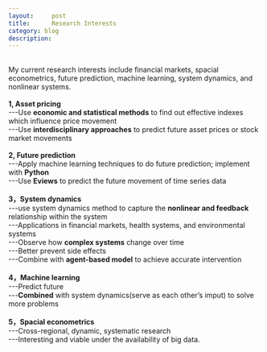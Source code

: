 ```yaml
---
layout:     post
title:      Research Interests
category: blog
description: 
---
```

<br>
My current research interests include financial markets, spacial econometrics, future prediction, machine learning, system dynamics, and nonlinear systems.<br>
<br>
<b>1, Asset pricing</b> <br>
---Use <b>economic and statistical methods</b> to find out effective indexes which influence price movement<br>
---Use <b>interdisciplinary approaches</b> to predict future asset prices or stock market movements<br>
<br>
<b>2, Future prediction</b><br>
---Apply machine learning techniques to do future prediction; implement with <b>Python</b><br>
---Use <b>Eviews</b>  to predict the future movement of time series data<br>
<br>
<b>3，System dynamics</b><br>
---use system dynamics method to capture the <b>nonlinear and feedback</b>  relationship within the system<br>
---Applications in financial markets, health systems, and environmental systems<br>
---Observe how <b>complex systems</b> change over time<br>
---Better prevent side effects<br>
---Combine with <b>agent-based model</b>  to achieve accurate intervention<br>
<br>
<b>4，Machine learning</b><br>
---Predict future<br>
---<b>Combined</b> with system dynamics(serve as each other’s imput) to solve more problems<br>
<br>
<b>5，Spacial econometrics</b><br>
---Cross-regional, dynamic, systematic research<br>
---Interesting and viable under the availability of big data.<br>
